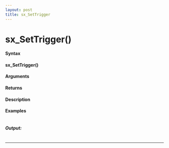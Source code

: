 ```yaml
---
layout: post
title: sx_SetTrigger
---
```


# sx_SetTrigger()


#### Syntax

#### sx_SetTrigger()

#### Arguments

#### Returns

#### Description

#### Examples

```

```

##### Output:

```

```

---